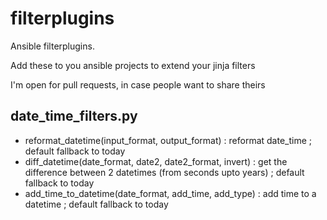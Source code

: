 # filterplugins
Ansible filterplugins.  

Add these to you ansible projects to extend your jinja filters

I'm open for pull requests, in case people want to share theirs

## date_time_filters.py

- reformat_datetime(input_format, output_format) : reformat date_time ; default fallback to today
- diff_datetime(date_format, date2, date2_format, invert) : get the difference between 2 datetimes (from seconds upto years) ; default fallback to today
- add_time_to_datetime(date_format, add_time, add_type) : add time to a datetime ; default fallback to today

